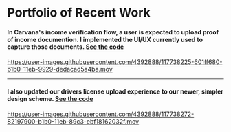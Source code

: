 # Portfolio of Recent Work

#### In Carvana's income verification flow, a user is expected to upload proof of income documention. I implemented the UI/UX currently used to capture those documents. [See the code](pay-stub-wizard-forms)

https://user-images.githubusercontent.com/4392888/117738225-601ff680-b1b0-11eb-9929-dedacad5a4ba.mov

---

#### I also updated our drivers license upload experience to our newer, simpler design scheme. [See the code](drivers-license)

https://user-images.githubusercontent.com/4392888/117738272-82197900-b1b0-11eb-89c3-ebf18162032f.mov

